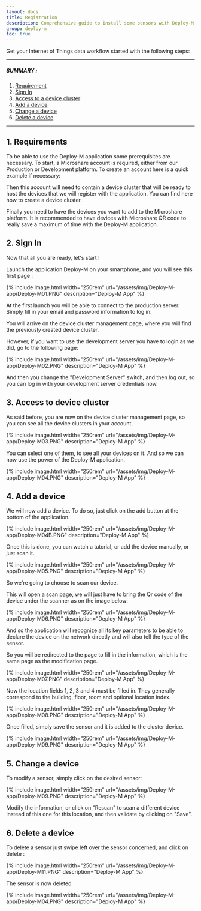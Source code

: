 ```yaml
---
layout: docs
title: Registration
description: Comprehensive guide to install some sensors with Deploy-M
group: deploy-m
toc: true
---
```


Get your Internet of Things data workflow started with the following steps:

---------------------------------------

##### SUMMARY : 

1. [Requirement](./#1-requirements)
2. [Sign In](./#2-sign-in)
3. [Access to a device cluster](./#3-access-to-device-cluster)
4. [Add a device](./#4-add-a-device)
5. [Change a device](./#5-change-a-device)
6. [Delete a device](./#6-delete-a-device)

---------------------------------------

## 1. Requirements

To be able to use the Deploy-M application some prerequisites are necessary. 
To start, a Microshare account is required, either from our Production or Development platform. 
To create an account here is a quick example if necessary: 

Then this account will need to contain a device cluster that will be ready to host the devices that we will register with the application. 
You can find here how to create a device cluster.

Finally you need to have the devices you want to add to the Microshare platform. It is recommended to have devices with Microshare QR code to really save a maximum of time with the Deploy-M application.

## 2. Sign In

Now that all you are ready, let's start !

Launch the application Deploy-M on your smartphone, and you will see this first page : 

{% include image.html width="250rem" url="/assets/img/Deploy-M-app/Deploy-M01.PNG" description="Deploy-M App" %}

At the first launch you will be able to connect to the production server. Simply fill in your email and password information to log in. 

You will arrive on the device cluster management page, where you will find the previously created device cluster.

However, if you want to use the development server you have to login as we did, go to the following page: 

{% include image.html width="250rem" url="/assets/img/Deploy-M-app/Deploy-M02.PNG" description="Deploy-M App" %}

And then you change the "Development Server" switch, and then log out, so you can log in with your development server credentials now. 

## 3. Access to device cluster

As said before, you are now on the device cluster management page, so you can see all the device clusters in your account. 

{% include image.html width="250rem" url="/assets/img/Deploy-M-app/Deploy-M03.PNG" description="Deploy-M App" %}

You can select one of them, to see all your devices on it. And so we can now use the power of the Deploy-M application.

{% include image.html width="250rem" url="/assets/img/Deploy-M-app/Deploy-M04.PNG" description="Deploy-M App" %}



## 4. Add a device

We will now add a device. To do so, just click on the add button at the bottom of the application.

{% include image.html width="250rem" url="/assets/img/Deploy-M-app/Deploy-M04B.PNG" description="Deploy-M App" %}

Once this is done, you can watch a tutorial, or add the device manually, or just scan it.  

{% include image.html width="250rem" url="/assets/img/Deploy-M-app/Deploy-M05.PNG" description="Deploy-M App" %}

So we're going to choose to scan our device.

This will open a scan page, we will just have to bring the Qr code of the device under the scanner as on the image below: 

{% include image.html width="250rem" url="/assets/img/Deploy-M-app/Deploy-M06.PNG" description="Deploy-M App" %}

And so the application will recognize all its key parameters to be able to declare the device on the network directly and will also tell the type of the sensor. 

So you will be redirected to the page to fill in the information, which is the same page as the modification page. 

{% include image.html width="250rem" url="/assets/img/Deploy-M-app/Deploy-M07.PNG" description="Deploy-M App" %}

Now the location fields 1, 2, 3 and 4 must be filled in. They generally correspond to the building, floor, room and optional location index.

{% include image.html width="250rem" url="/assets/img/Deploy-M-app/Deploy-M08.PNG" description="Deploy-M App" %}

Once filled, simply save the sensor and it is added to the cluster device.

{% include image.html width="250rem" url="/assets/img/Deploy-M-app/Deploy-M09.PNG" description="Deploy-M App" %}

## 5. Change a device

To modify a sensor, simply click on the desired sensor: 

{% include image.html width="250rem" url="/assets/img/Deploy-M-app/Deploy-M09.PNG" description="Deploy-M App" %}

Modify the information, or click on "Rescan" to scan a different device instead of this one for this location, and then validate by clicking on "Save".

## 6. Delete a device

To delete a sensor just swipe left over the sensor concerned, and click on delete :

{% include image.html width="250rem" url="/assets/img/Deploy-M-app/Deploy-M11.PNG" description="Deploy-M App" %}

The sensor is now deleted

{% include image.html width="250rem" url="/assets/img/Deploy-M-app/Deploy-M04.PNG" description="Deploy-M App" %}

